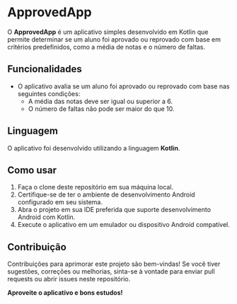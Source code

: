 # ApprovedApp

O **ApprovedApp** é um aplicativo simples desenvolvido em Kotlin que permite determinar se um aluno foi aprovado ou reprovado com base em critérios predefinidos, como a média de notas e o número de faltas.

## Funcionalidades

- O aplicativo avalia se um aluno foi aprovado ou reprovado com base nas seguintes condições:
  - A média das notas deve ser igual ou superior a 6.
  - O número de faltas não pode ser maior do que 10.

## Linguagem

O aplicativo foi desenvolvido utilizando a linguagem **Kotlin**.

## Como usar

1. Faça o clone deste repositório em sua máquina local.
2. Certifique-se de ter o ambiente de desenvolvimento Android configurado em seu sistema.
3. Abra o projeto em sua IDE preferida que suporte desenvolvimento Android com Kotlin.
4. Execute o aplicativo em um emulador ou dispositivo Android compatível.

## Contribuição

Contribuições para aprimorar este projeto são bem-vindas! Se você tiver sugestões, correções ou melhorias, sinta-se à vontade para enviar pull requests ou abrir issues neste repositório.

**Aproveite o aplicativo e bons estudos!**
